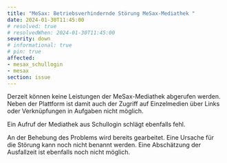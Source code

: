 ```yaml
---
title: "MeSax: Betriebsverhindernde Störung MeSax-Mediathek "
date: 2024-01-30T11:45:00
# resolved: true
# resolvedWhen: 2024-01-30T11:45:00
severity: down
# informational: true
# pin: true 
affected:
- mesax_schullogin
- mesax
section: issue
---
```


Derzeit können keine Leistungen der MeSax-Mediathek abgerufen werden. Neben der Plattform ist damit auch der Zugriff auf Einzelmedien über Links oder Verknüpfungen in Aufgaben nicht möglich.

Ein Aufruf der Mediathek aus Schullogin schlägt ebenfalls fehl.

An der Behebung des Problems wird bereits gearbeitet. Eine Ursache für die Störung kann noch nicht benannt werden. Eine Abschätzung der Ausfallzeit ist ebenfalls noch nicht möglich.

